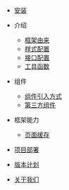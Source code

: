 * [安装](./install.md)

* 介绍

  * [框架由来](./origin.md)
  * [样式配置](./themes.md)
  * [接口配置](./api.md)
  * [工具函数](./open-js.md)

* 组件

  * [组件引入方式](./import-component.md)
  * [第三方组件](./quote-component.md)

* 框架能力

  * [页面缓存](./cache.md)

* [项目部署](./autodeploy.md)
* [版本计划](./next-version.md)
* [关于我们](./about-as.md)
